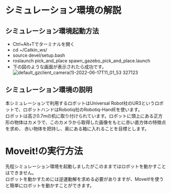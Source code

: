 # シミュレーション環境の解説
## シミュレーション環境起動方法
- Ctrl+Alt+Tでターミナルを開く
- cd ~/Catkin_ws/
- source devel/setup.bash
- roslaunch pick_and_place spawn_gazebo_pick_and_place.launch
- 下の図のような画面が表示されたら成功です。
![default_gzclient_camera(1)-2022-06-17T11_01_53 327123](https://user-images.githubusercontent.com/75206988/174207494-5a5d43cc-2f23-40b3-b2fd-4db18103a361.jpg)
## シミュレーション環境の説明
本シミュレーションで利用するロボットはUniversal Robot社のUR3というロボットで、ロボットハンドはRobotiq社のRobotiq-HandEを使います。<br>
ロボットは高さ0.7mの机に取り付けられています。ロボットに頭上にある正方形の物体はカメラで、このカメラから取得した画像をもとに赤い直方体の特徴点を求め、
赤い物体を把持し、奥にある箱に入れることを目標とします。<br>
# Moveit!の実行方法
先程シミュレーション環境を起動しましたがこのままではロボットを動かすことはできません。<br>
ロボットを動かすためには逆運動解を求める必要がありますが、Moveit!を使うと簡単にロボットを動かすことができます。<br>
